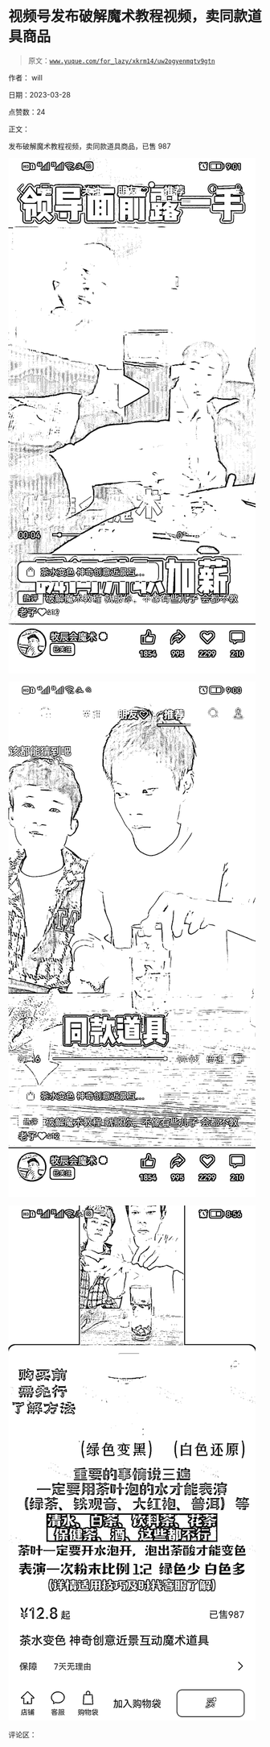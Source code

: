# 视频号发布破解魔术教程视频，卖同款道具商品

> 原文：[`www.yuque.com/for_lazy/xkrm14/uw2ogyenmqtv9gtn`](https://www.yuque.com/for_lazy/xkrm14/uw2ogyenmqtv9gtn)

作者： will

日期：2023-03-28

点赞数：24

正文：

发布破解魔术教程视频，卖同款道具商品，已售 987

![](img/b0171acb881c05c04bc05586bc8573c4.png)

![](img/cc4a8e24239e0f30dca9db65f9693848.png)

![](img/083b474ddffbd4c234ae125c0ac40609.png)

评论区：

